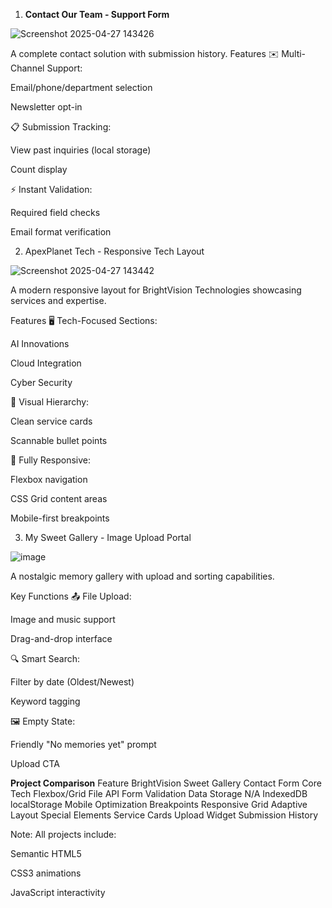 1. **Contact Our Team - Support Form**
   
![Screenshot 2025-04-27 143426](https://github.com/user-attachments/assets/da789611-ebce-4227-b662-4f9df5798154)


A complete contact solution with submission history.
Features
✉️ Multi-Channel Support:

Email/phone/department selection

Newsletter opt-in

📋 Submission Tracking:

View past inquiries (local storage)

Count display

⚡ Instant Validation:

Required field checks

Email format verification



2. ApexPlanet Tech - Responsive Tech Layout
   
![Screenshot 2025-04-27 143442](https://github.com/user-attachments/assets/625857b8-d2df-4b12-be07-9f0ff3785dd5)


A modern responsive layout for BrightVision Technologies showcasing services and expertise.

Features
🖥️ Tech-Focused Sections:

AI Innovations

Cloud Integration

Cyber Security

🎨 Visual Hierarchy:

Clean service cards

Scannable bullet points

📱 Fully Responsive:

Flexbox navigation

CSS Grid content areas

Mobile-first breakpoints



3. My Sweet Gallery - Image Upload Portal
   
![image](https://github.com/user-attachments/assets/f30ca692-404f-4603-952e-0e5044588c67)


A nostalgic memory gallery with upload and sorting capabilities.

Key Functions
📤 File Upload:

Image and music support

Drag-and-drop interface

🔍 Smart Search:

Filter by date (Oldest/Newest)

Keyword tagging

🖼️ Empty State:

Friendly "No memories yet" prompt

Upload CTA



**Project Comparison**
Feature	              BrightVision	  Sweet Gallery	    Contact Form
Core Tech	            Flexbox/Grid	  File API	        Form Validation
Data Storage	        N/A	            IndexedDB	        localStorage
Mobile Optimization	  Breakpoints	    Responsive Grid	  Adaptive Layout
Special Elements    	Service Cards	  Upload Widget	    Submission History

Note: All projects include:

Semantic HTML5

CSS3 animations

JavaScript interactivity

